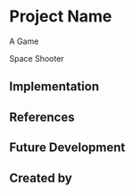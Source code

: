 # Project Name
A Game

Space Shooter

## Implementation

## References

## Future Development

## Created by
